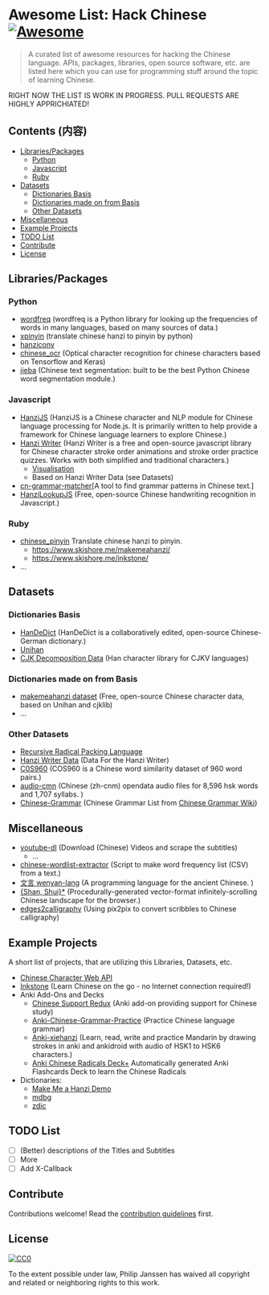 # Awesome List: Hack Chinese [![Awesome](https://awesome.re/badge.svg)](https://awesome.re) <!-- omit in toc -->

> A curated list of awesome resources for hacking the Chinese language.
> APIs, packages, libraries, open source software, etc. are listed here which
> you can use for programming stuff around the topic of learning Chinese.

RIGHT NOW THE LIST IS WORK IN PROGRESS. PULL REQUESTS ARE HIGHLY APPRICHIATED!

## Contents (内容)<!-- omit in toc -->

- [Libraries/Packages](#librariespackages)
  - [Python](#python)
  - [Javascript](#javascript)
  - [Ruby](#ruby)
- [Datasets](#datasets)
  - [Dictionaries Basis](#dictionaries-basis)
  - [Dictionaries made on from Basis](#dictionaries-made-on-from-basis)
  - [Other Datasets](#other-datasets)
- [Miscellaneous](#miscellaneous)
- [Example Projects](#example-projects)
- [TODO List](#todo-list)
- [Contribute](#contribute)
- [License](#license)

## Libraries/Packages

### Python

- [wordfreq](https://github.com/LuminosoInsight/wordfreq) (wordfreq is a Python library for looking up the frequencies of words in many languages, based on many sources of data.)
- [xpinyin](https://github.com/lxneng/xpinyin) (translate chinese hanzi to pinyin by python)
- [hanziconv](https://github.com/berniey/hanziconv)
- [chinese_ocr](https://github.com/YCG09/chinese_ocr) (Optical character recognition for chinese characters based on Tensorflow and Keras)
- [jieba](https://github.com/fxsjy/jieba) (Chinese text segmentation: built to be the best Python Chinese word segmentation module.)

### Javascript

- [HanziJS](https://github.com/nieldlr/hanzi) (HanziJS is a Chinese character and NLP module for Chinese language processing for Node.js. It is primarily written to help provide a framework for Chinese language learners to explore Chinese.)
- [Hanzi Writer](https://hanziwriter.org/) (Hanzi Writer is a free and open-source javascript library for Chinese character stroke order animations and stroke order practice quizzes. Works with both simplified and traditional characters.)
  - [Visualisation](https://chanind.github.io/hanzi-writer-data/#25105)
  - Based on Hanzi Writer Data (see Datasets)
- [cn-grammar-matcher](https://github.com/chanind/cn-grammar-matcher)[A tool to find grammar patterns in Chinese text.]
- [HanziLookupJS](https://github.com/gugray/HanziLookupJS) (Free, open-source Chinese handwriting recognition in Javascript.)

### Ruby

- [chinese_pinyin](https://github.com/flyerhzm/chinese_pinyin) Translate chinese hanzi to pinyin.
  - https://www.skishore.me/makemeahanzi/
  - https://www.skishore.me/inkstone/
- ...

## Datasets

### Dictionaries Basis

- [HanDeDict](https://github.com/gugray/HanDeDict) (HanDeDict is a collaboratively edited, open-source Chinese-German dictionary.)
- [Unihan](https://unicode.org/charts/unihan.html)
- [CJK Decomposition Data](https://github.com/cburgmer/cjklib) (Han character library for CJKV languages)

### Dictionaries made on from Basis

- [makemeahanzi dataset](https://github.com/skishore/makemeahanzi) (Free, open-source Chinese character data, based on Unihan and cjklib)
- ...

### Other Datasets

- [Recursive Radical Packing Language](https://github.com/LingDong-/rrpl)
- [Hanzi Writer Data](https://github.com/chanind/hanzi-writer-data) (Data For the Hanzi Writer)
- [C0S960](https://github.com/thunlp/COS960) (COS960 is a Chinese word similarity dataset of 960 word pairs.)
- [audio-cmn](https://github.com/hugolpz/audio-cmn) (Chinese (zh-cnm) opendata audio files for 8,596 hsk words and 1,707 syllabs. )
- [Chinese-Grammar](https://github.com/infinyte7/Chinese-Grammar) (Chinese Grammar List from [Chinese Grammar Wiki](https://resources.allsetlearning.com/chinese/grammar/))

## Miscellaneous

- [youtube-dl](https://github.com/ytdl-org/youtube-dl/) (Download (Chinese) Videos and scrape the subtitles)
  - ...
- [chinese-wordlist-extractor](https://github.com/stooone/chinese-wordlist-extractor) (Script to make word frequency list (CSV) from a text.)
- [文言 wenyan-lang](https://github.com/wenyan-lang/wenyan) (A programming language for the ancient Chinese. )
- [{Shan, Shui}*](https://github.com/LingDong-/shan-shui-inf) (Procedurally-generated vector-format infinitely-scrolling Chinese landscape for the browser.)
- [edges2calligraphy](https://github.com/LingDong-/edges2calligraphy) (Using pix2pix to convert scribbles to Chinese calligraphy)

## Example Projects

A short list of projects, that are utilizing this Libraries, Datasets, etc.

- [Chinese Character Web API](http://ccdb.hemiola.com/)
- [Inkstone](https://github.com/skishore/inkstone) (Learn Chinese on the go - no Internet connection required!)
- Anki Add-Ons and Decks
  - [Chinese Support Redux](https://github.com/luoliyan/chinese-support-redux) (Anki add-on providing support for Chinese study)
  - [Anki-Chinese-Grammar-Practice](https://github.com/infinyte7/Anki-Chinese-Grammar-Practice) (Practice Chinese language grammar)
  - [Anki-xiehanzi](https://github.com/infinyte7/Anki-xiehanzi) (Learn, read, write and practice Mandarin by drawing strokes in anki and ankidroid with audio of HSK1 to HSK6 characters.)
  - [Anki Chinese Radicals Deck+](https://github.com/jay-pee/Anki-Chinese-Radicals-Deck-Plus) Automatically generated Anki Flashcards Deck to learn the Chinese Radicals
- Dictionaries:
  - [Make Me a Hanzi Demo](https://makemeahanzi.herokuapp.com/#/codepoint/20320)
  - [mdbg](https://www.mdbg.net/chinese/dictionary)
  - [zdic](http://www.zdic.net/)

<!-- ## X-Callback URL Schemes
- [AwesomeTTS](https://github.com/AwesomeTTS/awesometts-anki-addon) (text-to-speech add-on for Anki )
- Anki 
- Pleco -->

## TODO List

- [ ] (Better) descriptions of the Titles and Subtitles
- [ ] More
- [ ] Add X-Callback

## Contribute

Contributions welcome! Read the [contribution guidelines](contributing.md) first.

## License

[![CC0](https://mirrors.creativecommons.org/presskit/buttons/88x31/svg/cc-zero.svg)](https://creativecommons.org/publicdomain/zero/1.0)

To the extent possible under law, Philip Janssen has waived all copyright and
related or neighboring rights to this work.
